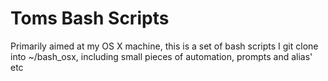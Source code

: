 # Toms Bash Scripts

Primarily aimed at my OS X machine, this is a set of bash scripts I git clone into ~/bash_osx, including small pieces of automation, prompts and alias' etc

